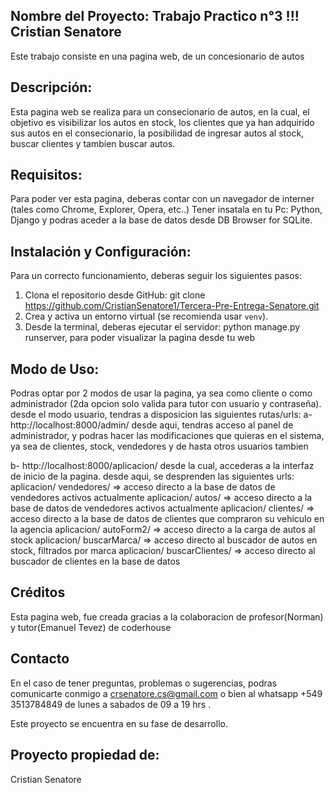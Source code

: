 ## Nombre del Proyecto: Trabajo Practico n°3 !!! Cristian Senatore

Este trabajo consiste en una pagina web, de un concesionario de autos

## Descripción:
Esta pagina web se realiza para un consecionario de autos, en la cual, el objetivo es visibilizar los autos en stock, los clientes que ya han adquirido sus autos en el consecionario, la posibilidad de ingresar autos al stock, buscar clientes y tambien buscar autos.

## Requisitos:
Para poder ver esta pagina, deberas contar con un navegador de interner (tales como Chrome, Explorer, Opera, etc..)
Tener insatala en tu Pc: Python, Django y podras aceder a la base de datos desde DB Browser for SQLite.

## Instalación y Configuración:

Para un correcto funcionamiento, deberas seguir los siguientes pasos:

1. Clona el repositorio desde GitHub: git clone https://github.com/CristianSenatore1/Tercera-Pre-Entrega-Senatore.git
2. Crea y activa un entorno virtual (se recomienda usar `venv`).
3. Desde la terminal, deberas ejecutar el servidor: python manage.py runserver, para poder visualizar la pagina desde tu web

## Modo de Uso:
Podras optar por 2 modos de usar la pagina, ya sea como cliente o como administrador (2da opcion solo valida para tutor con usuario y contraseña).
desde el modo usuario, tendras a disposicion las siguientes rutas/urls:
a- http://localhost:8000/admin/ desde aqui, tendras acceso al panel de administrador, y podras hacer las modificaciones que quieras en el sistema, ya sea de clientes, stock, vendedores y de hasta otros usuarios tambien

b- http://localhost:8000/aplicacion/ desde la cual, accederas a la interfaz de inicio de la pagina.
desde aqui, se desprenden las siguientes urls:
aplicacion/ vendedores/ => acceso directo a la base de datos de vendedores activos actualmente
aplicacion/ autos/ => acceso directo a la base de datos de vendedores activos actualmente
aplicacion/ clientes/ => acceso directo a la base de datos de clientes que compraron su vehiculo en la agencia
aplicacion/ autoForm2/ => acceso directo a la carga de autos al stock
aplicacion/ buscarMarca/ => acceso directo al buscador de autos en stock, filtrados por marca
aplicacion/ buscarClientes/ => acceso directo al buscador de clientes en la base de datos

## Créditos
Esta pagina web, fue creada gracias a la colaboracion de profesor(Norman) y tutor(Emanuel Tevez) de coderhouse

## Contacto
En el caso de tener preguntas, problemas o sugerencias, podras comunicarte conmigo a crsenatore.cs@gmail.com o bien al whatsapp +549 3513784849 de lunes a sabados de 09 a 19 hrs .


Este proyecto se encuentra en su fase de desarrollo.


## Proyecto propiedad de:
Cristian Senatore
